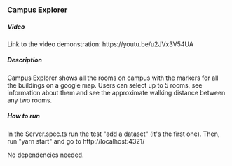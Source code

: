 <h3> Campus Explorer </h3>
<h5> Video </h5>
Link to the video demonstration: https://youtu.be/u2JVx3V54UA
<h5> Description </h5>
<p>
Campus Explorer shows all the rooms on campus with the markers for all the buildings
on a google map. Users can select up to 5 rooms, see information about them and see the approximate walking distance between any two rooms.
</p>
<h5> How to run </h5>
In the Server.spec.ts run the test "add a dataset" (it's the first one).
Then, run "yarn start" and go to http://localhost:4321/

No dependencies needed.
